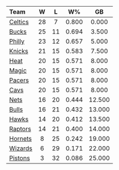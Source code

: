 | Team                            |  W  |  L  |  W%   |   GB   |
|:--------------------------------|:---:|:---:|:-----:|:------:|
| [Celtics](/r/bostonceltics)     | 28  |  7  | 0.800 | 0.000  |
| [Bucks](/r/MkeBucks)            | 25  | 11  | 0.694 | 3.500  |
| [Philly](/r/sixers)             | 23  | 12  | 0.657 | 5.000  |
| [Knicks](/r/NYKnicks)           | 21  | 15  | 0.583 | 7.500  |
| [Heat](/r/heat)                 | 20  | 15  | 0.571 | 8.000  |
| [Magic](/r/OrlandoMagic)        | 20  | 15  | 0.571 | 8.000  |
| [Pacers](/r/pacers)             | 20  | 15  | 0.571 | 8.000  |
| [Cavs](/r/clevelandcavs)        | 20  | 15  | 0.571 | 8.000  |
| [Nets](/r/GoNets)               | 16  | 20  | 0.444 | 12.500 |
| [Bulls](/r/chicagobulls)        | 16  | 21  | 0.432 | 13.000 |
| [Hawks](/r/AtlantaHawks)        | 14  | 20  | 0.412 | 13.500 |
| [Raptors](/r/torontoraptors)    | 14  | 21  | 0.400 | 14.000 |
| [Hornets](/r/CharlotteHornets)  |  8  | 25  | 0.242 | 19.000 |
| [Wizards](/r/washingtonwizards) |  6  | 29  | 0.171 | 22.000 |
| [Pistons](/r/DetroitPistons)    |  3  | 32  | 0.086 | 25.000 |